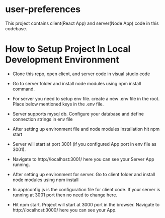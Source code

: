 # user-preferences

This project contains client(React App) and server(Node App) code in this codebase.

# How to Setup Project In Local Development Environment

- Clone this repo, open client, and server code in visual studio code
- Go to server folder and install node modules using npm install command.
- For server you need to setup env file. create a new .env file in the root. Place below mentioned keys in the .env file.
- Server supports mysql db. Configure your database and define connection strings in env file

- After setting up environment file and node modules installation hit npm start
- Server will start at port 3001 (if you configured App port in env file as 3001).
- Navigate to http://localhost:3001/ here you can see your Server App running.

- After setting up environment for server. Go to client folder and install node modules using npm install
- In app/config.js is the configuration file for client code. If your server is running at 3001 port then no need to change here.
- Hit npm start. Project will start at 3000 port in the browser. Navigate to http://localhost:3000/ here you can see your App.
